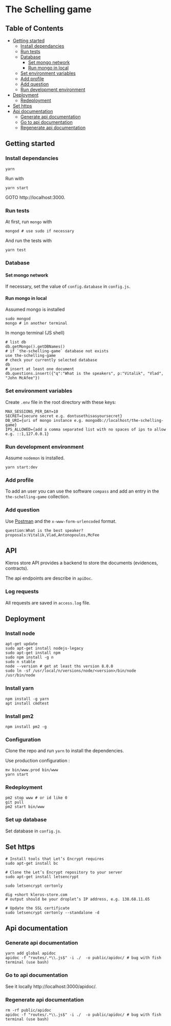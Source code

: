 # The Schelling game

## Table of Contents

* [Getting started](#getting-started)
  * [Install dependancies](#install-dependancies)
  * [Run tests](#run-tests)
  * [Database](#database)
      * [Set mongo network](#set-mongo-network)
      * [Run mongo in local](#run-mongo-in-local)
  * [Set environment variables](#set-environment-variables)
  * [Add profile](#add-profile)
  * [Add question](#add-question)
  * [Run development environment](#run-development-environment)
* [Deployment](#deployment)
  * [Redeployment](#redeployment)
* [Set https](#set-https)
* [Api documentation](#api-documentation)
  * [Generate api documentation](#generate-api-documentation)
  * [Go to api documentation](#go-to-api-documentation)
  * [Regenerate api documentation](#regenerate-api-documentation)


## Getting started

### Install dependancies

```
yarn
```

Run with

```
yarn start
```

GOTO http://localhost:3000.

### Run tests

At first, run `mongo` with
```
mongod # use sudo if necessary
```

And run the tests with
```
yarn test
```

### Database

#### Set mongo network

If necessary, set the value of `config.database` in `config.js`.

#### Run mongo in local

Assumed mongo is installed

```
sudo mongod
mongo # in another terminal
```

In mongo terminal (JS shell)
```
# list db
db.getMongo().getDBNames()
# if `the-schelling-game` database not exists
use the-schelling-game
# check your currently selected database
db
# insert at least one document
db.questions.insert({"q":"What is the speakers", p:"Vitalik", "Vlad", "John McAfee"})
```

### Set environment variables

Create `.env` file in the root directory with these keys:
```
MAX_SESSIONS_PER_DAY=10
SECRET={secure secret e.g. dontusethisasyoursecret}
DB_URI={uri of mongo instance e.g. mongodb://localhost/the-schelling-game}
IPS_ALLOWED={add a comma separated list with no spaces of ips to allow e.g. ::1,127.0.0.1}
```

### Run development environment

Assume `nodemon` is installed.

```
yarn start:dev
```

### Add profile

To add an user you can use the software `compass` and add an entry in the
`the-schelling-game` collection.

### Add question

Use [Postman](https://www.getpostman.com/) and the `x-www-form-urlencoded` format.

```
question:What is the best speaker?
proposals:Vitalik,Vlad,Antonopoulos,McFee
```

## API

Kleros store API provides a backend to store the documents
(evidences, contracts).

The api endpoints are describe in `apiDoc`.

### Log requests

All requests are saved in `access.log` file.

## Deployment

### Install node

```
apt-get update
sudo apt-get install nodejs-legacy
sudo apt-get install npm
sudo npm install -g n
sudo n stable
node --version # get at least ths version 8.0.0
sudo ln -sf /usr/local/n/versions/node/<version>/bin/node /usr/bin/node
```

### Install yarn

```
npm install -g yarn
apt install cmdtest
```

### Install pm2

```
npm install pm2 -g
```

### Configuration

Clone the repo and run `yarn` to install the dependencies.

Use production configuration :
```
mv bin/www.prod bin/www
yarn start
```

### Redeployment

```
pm2 stop www # or id like 0
git pull
pm2 start bin/www
```

### Set up database

Set database in `config.js`.

## Set https

```
# Install tools that Let’s Encrypt requires
sudo apt-get install bc

# Clone the Let’s Encrypt repository to your server
sudo apt-get install letsencrypt

sudo letsencrypt certonly

dig +short kleros-store.com
# output should be your droplet’s IP address, e.g. 138.68.11.65

# Update the SSL certificate
sudo letsencrypt certonly --standalone -d

```

## Api documentation

### Generate api documentation

```
yarn add global apidoc
apidoc -f "routes/.*\\.js$" -i ./  -o public/apidoc/ # bug with fish terminal (use bash)
```

### Go to api documentation

See it locally http://localhost:3000/apidoc/.

### Regenerate api documentation

```
rm -rf public/apidoc
apidoc -f "routes/.*\\.js$" -i ./  -o public/apidoc/ # bug with fish terminal (use bash)
```
